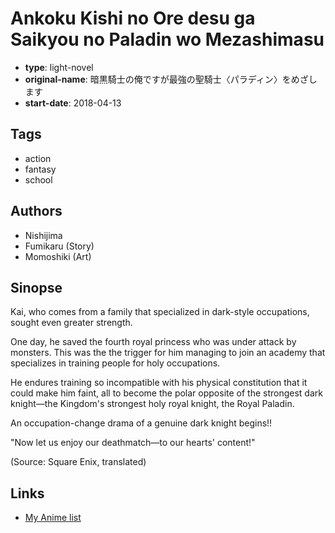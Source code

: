 # Ankoku Kishi no Ore desu ga Saikyou no Paladin wo Mezashimasu

-   **type**: light-novel
-   **original-name**: 暗黒騎士の俺ですが最強の聖騎士〈パラディン〉をめざします
-   **start-date**: 2018-04-13

## Tags

-   action
-   fantasy
-   school

## Authors

-   Nishijima
-   Fumikaru (Story)
-   Momoshiki (Art)

## Sinopse

Kai, who comes from a family that specialized in dark-style occupations, sought even greater strength.

One day, he saved the fourth royal princess who was under attack by monsters. This was the the trigger for him managing to join an academy that specializes in training people for holy occupations.

He endures training so incompatible with his physical constitution that it could make him faint, all to become the polar opposite of the strongest dark knight—the Kingdom's strongest holy royal knight, the Royal Paladin.

An occupation-change drama of a genuine dark knight begins!!

"Now let us enjoy our deathmatch—to our hearts' content!"

(Source: Square Enix, translated)

## Links

-   [My Anime list](https://myanimelist.net/manga/129172/Ankoku_Kishi_no_Ore_desu_ga_Saikyou_no_Paladin_wo_Mezashimasu)
